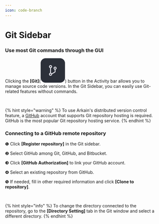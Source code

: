 ```yaml
---
icon: code-branch
---
```


# Git Sidebar

### Use most Git commands through the GUI

Clicking the **\[Git]**(<img src="../../../.gitbook/assets/image (37).png" alt="" data-size="line">) button in the Activity bar allows you to manage source code versions. In the Git Sidebar, you can easily use Git-related features without commands.

<figure><img src="../../../.gitbook/assets/스크린샷 2025-03-07 오후 2.26.38.png" alt=""><figcaption></figcaption></figure>

{% hint style="warning" %}
To use Arkain's distributed version control feature, a [GitHub](https://github.com/) account that supports Git repository hosting is required. GitHub is the most popular Git repository hosting service.
{% endhint %}

### Connecting to a GitHub remote repository

❶ Click **\[Register repository]** in the Git sidebar.&#x20;

❷ Select GitHub among Git, GitHub, and Bitbucket.&#x20;

❸ Click **\[GitHub Authorization]** to link your GitHub account.&#x20;

❹ Select an existing repository from GitHub.&#x20;

❺ If needed, fill in other required information and click **\[Clone to repository]**.

<figure><img src="../../../.gitbook/assets/스크린샷 2025-03-08 오후 1.33.10 (1).png" alt=""><figcaption></figcaption></figure>

{% hint style="info" %}
To change the directory connected to the repository, go to the **\[Directory Setting]** tab in the Git window and select a different directory.
{% endhint %}
